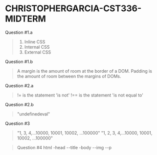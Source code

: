 # CHRISTOPHERGARCIA-CST336-MIDTERM
Question #1.a
> 1. Inline CSS
> 2. Internal CSS
> 3. External CSS

Question #1.b
> A margin is the amount of room at the border of a DOM.
> Padding is the amount of room between the margins of DOMs.

Question #2.a
> != is the statement 'is not'
> !== is the statement 'is not equal to'

Question #2.b
> "undefinedeval"

Question #3
> "1, 3, 4,...10000, 10001, 10002, ...100000"
> "1, 2, 3, 4,...10000, 10001, 10002, ...100000"

> Question #4
html
-head
--title
-body
--img
--p
